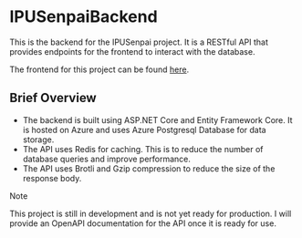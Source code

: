 # IPUSenpaiBackend
This is the backend for the IPUSenpai project. It is a RESTful API that provides endpoints for the frontend to interact with the database.

The frontend for this project can be found [here](https://ipu-senpai.vercel.app/).

## Brief Overview
- The backend is built using ASP.NET Core and Entity Framework Core. It is hosted on Azure and uses Azure Postgresql Database for data storage.
- The API uses Redis for caching. This is to reduce the number of database queries and improve performance.
- The API uses Brotli and Gzip compression to reduce the size of the response body.

> [!NOTE]  
> This project is still in development and is not yet ready for production.
> I will provide an OpenAPI documentation for the API once it is ready for use.
